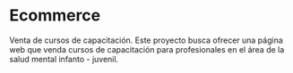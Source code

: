# Ecommerce

Venta de cursos de capacitación. 
Este proyecto busca ofrecer una página web que venda cursos de capacitación para profesionales en el área de la salud mental infanto - juvenil. 

